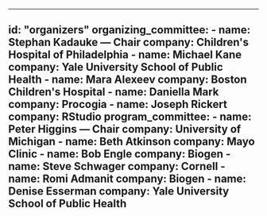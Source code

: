 ---

id: "organizers"
organizing_committee:
    - name: Stephan Kadauke — Chair
      company: Children's Hospital of Philadelphia
    - name: Michael Kane
      company: Yale University School of Public Health
    - name: Mara Alexeev
      company: Boston Children's Hospital
    - name: Daniella Mark
      company: Procogia
    - name: Joseph Rickert
      company: RStudio
program_committee:
    - name: Peter Higgins — Chair
      company: University of Michigan
    - name: Beth Atkinson
      company: Mayo Clinic
    - name: Bob Engle
      company: Biogen
    - name: Steve Schwager 
      company: Cornell
    - name: Romi Admanit 
      company: Biogen
    - name: Denise Esserman
      company: Yale University School of Public Health
---